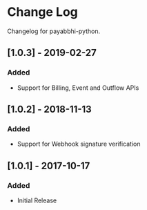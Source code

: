 # Change Log

Changelog for payabbhi-python.

## [1.0.3] - 2019-02-27
### Added
- Support for Billing, Event and Outflow APIs

## [1.0.2] - 2018-11-13
### Added
- Support for Webhook signature verification

## [1.0.1] - 2017-10-17
### Added
- Initial Release
